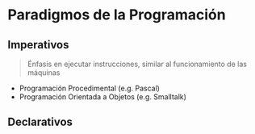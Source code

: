 # Paradigmos de la Programación
## Imperativos
> Énfasis en ejecutar instrucciones, similar al funcionamiento de las máquinas
- Programación Procedimental (e.g. Pascal)
- Programación Orientada a Objetos (e.g. Smalltalk)

## Declarativos 
